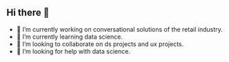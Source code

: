 ## Hi there 👋

- 🔭 I’m currently working on conversational solutions of the retail industry.
- 🌱 I’m currently learning data science.
- 👯 I’m looking to collaborate on ds projects and ux projects.
- 🤔 I’m looking for help with data science.

<!--
**dsandux/dsandux** is a ✨ _special_ ✨ repository because its `README.md` (this file) appears on your GitHub profile.

Here are some ideas to get you started:

- 🔭 I’m currently working on conversational solutions of the retail industry.
- 🌱 I’m currently learning data science.
- 👯 I’m looking to collaborate on ds projects and ux projects.
- 🤔 I’m looking for help with data science.
- 💬 Ask me about ...
- 📫 How to reach me: ...
- 😄 Pronouns: ...
- ⚡ Fun fact: ...
-->
